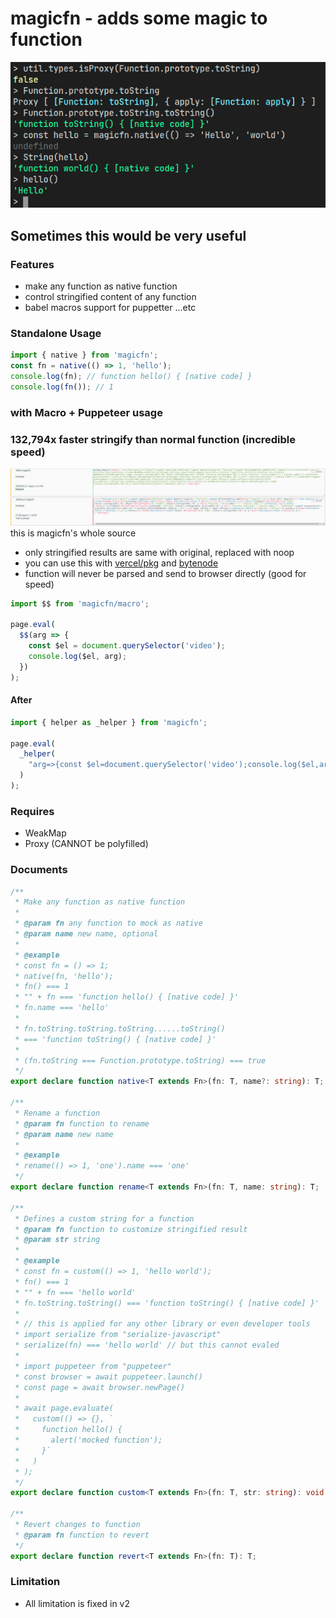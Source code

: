 # magicfn - adds some magic to function

![Usage](./images/usage.png)

## Sometimes this would be very useful

### Features

- make any function as native function
- control stringified content of any function
- babel macros support for puppetter ...etc

### Standalone Usage

```js
import { native } from 'magicfn';
const fn = native(() => 1, 'hello');
console.log(fn); // function hello() { [native code] }
console.log(fn()); // 1
```

### with Macro + Puppeteer usage

### 132,794x faster stringify than normal function (incredible speed)

![Benchmark](./images/bench.png)
this is magicfn's whole source

- only stringified results are same with original, replaced with noop
- you can use this with [vercel/pkg](https://github.com/vercel/pkg) and [bytenode](https://github.com/OsamaAbbas/bytenode)
- function will never be parsed and send to browser directly (good for speed)

```js
import $$ from 'magicfn/macro';

page.eval(
  $$(arg => {
    const $el = document.querySelector('video');
    console.log($el, arg);
  })
);
```

#### After

```js
import { helper as _helper } from 'magicfn';

page.eval(
  _helper(
    "arg=>{const $el=document.querySelector('video');console.log($el,arg);}"
  )
);
```

### Requires

- WeakMap
- Proxy (CANNOT be polyfilled)

### Documents

```ts
/**
 * Make any function as native function
 *
 * @param fn any function to mock as native
 * @param name new name, optional
 *
 * @example
 * const fn = () => 1;
 * native(fn, 'hello');
 * fn() === 1
 * "" + fn === 'function hello() { [native code] }'
 * fn.name === 'hello'
 *
 * fn.toString.toString.toString......toString()
 * === 'function toString() { [native code] }'
 *
 * (fn.toString === Function.prototype.toString) === true
 */
export declare function native<T extends Fn>(fn: T, name?: string): T;

/**
 * Rename a function
 * @param fn function to rename
 * @param name new name
 *
 * @example
 * rename(() => 1, 'one').name === 'one'
 */
export declare function rename<T extends Fn>(fn: T, name: string): T;

/**
 * Defines a custom string for a function
 * @param fn function to customize stringified result
 * @param str string
 *
 * @example
 * const fn = custom(() => 1, 'hello world');
 * fn() === 1
 * "" + fn === 'hello world'
 * fn.toString.toString() === 'function toString() { [native code] }'
 *
 * // this is applied for any other library or even developer tools
 * import serialize from "serialize-javascript"
 * serialize(fn) === 'hello world' // but this cannot evaled
 *
 * import puppeteer from "puppeteer"
 * const browser = await puppeteer.launch()
 * const page = await browser.newPage()
 *
 * await page.evaluate(
 *   custom(() => {}, `
 *     function hello() {
 *       alert('mocked function');
 *     }`
 *   )
 * );
 */
export declare function custom<T extends Fn>(fn: T, str: string): void;

/**
 * Revert changes to function
 * @param fn function to revert
 */
export declare function revert<T extends Fn>(fn: T): T;
```

### Limitation

- All limitation is fixed in v2

<!--
```c++
// line 42
#define V(type) \
  static void Is##type(const FunctionCallbackInfo<Value>& args) {             \
    args.GetReturnValue().Set(args[0]->Is##type());                           \
  }

  VALUE_METHOD_MAP(V)
#undef V

// line 70
#define V(type) env->SetMethodNoSideEffect(target,     \
                                           "is" #type, \
                                           Is##type);
  VALUE_METHOD_MAP(V)
#undef V

``` -->
